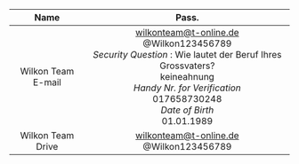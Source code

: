 |Name|Pass.|
|:--:|:---:|
|Wilkon Team E-mail|wilkonteam@t-online.de<br>@Wilkon123456789<br>*Security Question* : Wie lautet der Beruf Ihres Grossvaters?<br>keineahnung<br>*Handy Nr. for Verification*<br>017658730248<br>*Date of Birth*<br>01.01.1989|
|Wilkon Team Drive|wilkonteam@t-online.de<br>@Wilkon123456789|

